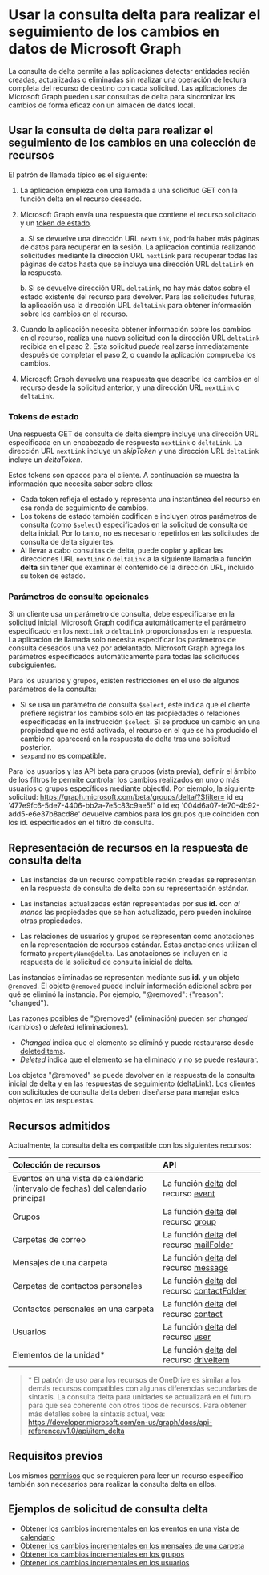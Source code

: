#  <a name="use-delta-query-to-track-changes-in-microsoft-graph-data"></a>Usar la consulta delta para realizar el seguimiento de los cambios en datos de Microsoft Graph

La consulta de delta permite a las aplicaciones detectar entidades recién creadas, actualizadas o eliminadas sin realizar una operación de lectura completa del recurso de destino con cada solicitud. Las aplicaciones de Microsoft Graph pueden usar consultas de delta para sincronizar los cambios de forma eficaz con un almacén de datos local.

## <a name="use-delta-query-to-track-changes-in-a-resource-collection"></a>Usar la consulta de delta para realizar el seguimiento de los cambios en una colección de recursos

El patrón de llamada típico es el siguiente:

1.  La aplicación empieza con una llamada a una solicitud GET con la función delta en el recurso deseado.
2.  Microsoft Graph envía una respuesta que contiene el recurso solicitado y un [token de estado](#state-tokens).

     a.  Si se devuelve una dirección URL `nextLink`, podría haber más páginas de datos para recuperar en la sesión. La aplicación continúa realizando solicitudes mediante la dirección URL `nextLink` para recuperar todas las páginas de datos hasta que se incluya una dirección URL `deltaLink` en la respuesta.

     b.  Si se devuelve dirección URL `deltaLink`, no hay más datos sobre el estado existente del recurso para devolver. Para las solicitudes futuras, la aplicación usa la dirección URL `deltaLink` para obtener información sobre los cambios en el recurso.
     
3.  Cuando la aplicación necesita obtener información sobre los cambios en el recurso, realiza una nueva solicitud con la dirección URL `deltaLink` recibida en el paso 2. Esta solicitud *puede* realizarse inmediatamente después de completar el paso 2, o cuando la aplicación comprueba los cambios.
4.  Microsoft Graph devuelve una respuesta que describe los cambios en el recurso desde la solicitud anterior, y una dirección URL `nextLink` o `deltaLink`.

### <a name="state-tokens"></a>Tokens de estado

Una respuesta GET de consulta de delta siempre incluye una dirección URL especificada en un encabezado de respuesta `nextLink` o `deltaLink`. La dirección URL `nextLink` incluye un _skipToken_ y una dirección URL `deltaLink` incluye un _deltaToken_. 

Estos tokens son opacos para el cliente. A continuación se muestra la información que necesita saber sobre ellos:

- Cada token refleja el estado y representa una instantánea del recurso en esa ronda de seguimiento de cambios. 
- Los tokens de estado también codifican e incluyen otros parámetros de consulta (como `$select`) especificados en la solicitud de consulta de delta inicial. Por lo tanto, no es necesario repetirlos en las solicitudes de consulta de delta siguientes.
- Al llevar a cabo consultas de delta, puede copiar y aplicar las direcciones URL `nextLink` o `deltaLink` a la siguiente llamada a función **delta** sin tener que examinar el contenido de la dirección URL, incluido su token de estado.


### <a name="optional-query-parameters"></a>Parámetros de consulta opcionales

Si un cliente usa un parámetro de consulta, debe especificarse en la solicitud inicial. Microsoft Graph codifica automáticamente el parámetro especificado en los `nextLink` o `deltaLink` proporcionados en la respuesta. La aplicación de llamada solo necesita especificar los parámetros de consulta deseados una vez por adelantado. Microsoft Graph agrega los parámetros especificados automáticamente para todas las solicitudes subsiguientes.

Para los usuarios y grupos, existen restricciones en el uso de algunos parámetros de la consulta:

-   Si se usa un parámetro de consulta `$select`, este indica que el cliente prefiere registrar los cambios solo en las propiedades o relaciones especificadas en la instrucción `$select`. Si se produce un cambio en una propiedad que no está activada, el recurso en el que se ha producido el cambio no aparecerá en la respuesta de delta tras una solicitud posterior.
-   `$expand` no es compatible.

Para los usuarios y las API beta para grupos (vista previa), definir el ámbito de los filtros le permite controlar los cambios realizados en uno o más usuarios o grupos específicos mediante objectId. Por ejemplo, la siguiente solicitud: https://graph.microsoft.com/beta/groups/delta/?$filter= id eq '477e9fc6-5de7-4406-bb2a-7e5c83c9ae5f' o id eq '004d6a07-fe70-4b92-add5-e6e37b8acd8e' devuelve cambios para los grupos que coinciden con los id. especificados en el filtro de consulta. 

## <a name="resource-representation-in-the-delta-query-response"></a>Representación de recursos en la respuesta de consulta delta

-   Las instancias de un recurso compatible recién creadas se representan en la respuesta de consulta de delta con su representación estándar.

-   Las instancias actualizadas están representadas por sus **id.** con *al menos* las propiedades que se han actualizado, pero pueden incluirse otras propiedades.

-   Las relaciones de usuarios y grupos se representan como anotaciones en la representación de recursos estándar. Estas anotaciones utilizan el formato `propertyName@delta`. Las anotaciones se incluyen en la respuesta de la solicitud de consulta inicial de delta.

Las instancias eliminadas se representan mediante sus **id.** y un objeto `@removed`. El objeto `@removed` puede incluir información adicional sobre por qué se eliminó la instancia. Por ejemplo, "@removed": {"reason": "changed"}.

Las razones posibles de "@removed" (eliminación) pueden ser *changed* (cambios) o *deleted* (eliminaciones).
- *Changed* indica que el elemento se eliminó y puede restaurarse desde [deletedItems](../api-reference/beta/resources/directory.md).
- *Deleted* indica que el elemento se ha eliminado y no se puede restaurar.

Los objetos "@removed" se puede devolver en la respuesta de la consulta inicial de delta y en las respuestas de seguimiento (deltaLink). Los clientes con solicitudes de consulta delta deben diseñarse para manejar estos objetos en las respuestas.

## <a name="supported-resources"></a>Recursos admitidos

Actualmente, la consulta delta es compatible con los siguientes recursos:

| **Colección de recursos** | **API** |
|:------ | :------ |
| Eventos en una vista de calendario (intervalo de fechas) del calendario principal | La función [delta](../api-reference/v1.0/api/event_delta.md) del recurso [event](../api-reference/v1.0/resources/event.md) |
| Grupos | La función [delta](../api-reference/v1.0/api/group_delta.md) del recurso [group](../api-reference/v1.0/resources/group.md) |
| Carpetas de correo | La función [delta](../api-reference/v1.0/api/mailfolder_delta.md) del recurso [mailFolder](../api-reference/v1.0/resources/mailFolder.md) |
| Mensajes de una carpeta | La función [delta](../api-reference/v1.0/api/message_delta.md) del recurso [message](../api-reference/v1.0/resources/message.md) | 
| Carpetas de contactos personales | La función [delta](../api-reference/v1.0/api/contactfolder_delta.md) del recurso [contactFolder](../api-reference/v1.0/resources/contactfolder.md) |
| Contactos personales en una carpeta | La función [delta](../api-reference/v1.0/api/contact_delta.md) del recurso [contact](../api-reference/v1.0/resources/contact.md) |
| Usuarios | La función [delta](../api-reference/v1.0/api/user_delta.md) del recurso [user](../api-reference/v1.0/resources/user.md) | 
| Elementos de la unidad\* | La función [delta](../api-reference/v1.0/api/item_delta.md) del recurso [driveItem](../api-reference/v1.0/resources/driveItem.md) |


> \* El patrón de uso para los recursos de OneDrive es similar a los demás recursos compatibles con algunas diferencias secundarias de sintaxis. La consulta delta para unidades se actualizará en el futuro para que sea coherente con otros tipos de recursos. Para obtener más detalles sobre la sintaxis actual, vea: <https://developer.microsoft.com/en-us/graph/docs/api-reference/v1.0/api/item_delta>

## <a name="prerequisites"></a>Requisitos previos

Los mismos [permisos](./permissions_reference.md) que se requieren para leer un recurso específico también son necesarios para realizar la consulta delta en ellos.

## <a name="delta-query-request-examples"></a>Ejemplos de solicitud de consulta delta 

- [Obtener los cambios incrementales en los eventos en una vista de calendario](../concepts/delta_query_events.md)
- [Obtener los cambios incrementales en los mensajes de una carpeta](./delta_query_messages.md)
- [Obtener los cambios incrementales en los grupos](./delta_query_groups.md)
- [Obtener los cambios incrementales en los usuarios](./delta_query_users.md)
